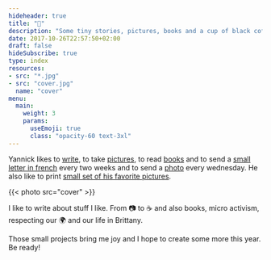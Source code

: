 ```yaml
---
hideheader: true
title: "👋"
description: "Some tiny stories, pictures, books and a cup of black coffee"
date: 2017-10-26T22:57:50+02:00
draft: false
hideSubscribe: true
type: index
resources:
- src: "*.jpg"
- src: "cover.jpg"
  name: "cover"
menu:
  main:
    weight: 3
    params:
      useEmoji: true
      class: "opacity-60 text-3xl"
---
```


Yannick likes to [write](/en/posts), to take [pictures](/en/series), to read [books](/en/books) and to send a [small letter in french](/bonjour) every two weeks and to send a [photo](/en/details) every wednesday. He also like to print [small set of his favorite pictures](/en/shop).

{{< photo src="cover" >}}

I like to write about stuff I like. From 📷 to ☕️ and also books, micro activism, respecting our 🌍 and our life in Brittany.

Those small projects bring me joy and I hope to create some more this year. Be ready!
